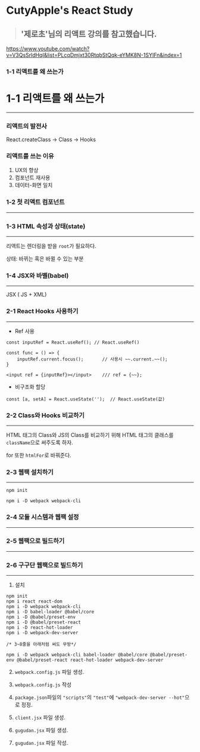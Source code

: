 # CutyApple's React Study 



> ## '제로초'님의 리액트 강의를 참고했습니다. 

https://www.youtube.com/watch?v=V3QsSrldHqI&list=PLcqDmjxt30RtqbStQqk-eYMK8N-1SYIFn&index=1



### 1-1 리액트를 왜 쓰는가



# 1-1 리액트를 왜 쓰는가

<hr>

### 리액트의 발전사

React.createClass -> Class -> Hooks



### 리액트를 쓰는 이유

1. UX의 향상
2. 컴포넌트 재사용
3. 데이터-화면 일치





### 1-2 첫 리액트 컴포넌트

<hr>





### 1-3 HTML 속성과 상태(state)

<hr>

리액트는 렌더링을 받을 `root`가 필요하다. 



상태: 바뀌는 혹은 바뀔 수 있는 부분





### 1-4 JSX와 바벨(babel)

<hr>

JSX ( JS + XML)



### 2-1 React Hooks 사용하기

<hr>

* Ref 사용 

```react
const inputRef = React.useRef(); // React.useRef() 

const func = () => {
    inputRef.current.focus();		// 사용시 ~~.current.~~();
}

<input ref = {inputRef}></input>	/// ref = {~~};
```



* 비구조화 할당

```react
const [a, setA] = React.useState('');  // React.useState(값)
```



### 2-2 Class와 Hooks 비교하기

<hr>

HTML 태그의 Class와 JS의 Class를 비교하기 위해 HTML 태그의 클래스를 `className`으로 써주도록 하자.

for 또한 `htmlFor`로 바꿔준다.



### 2-3 웹팩 설치하기

<hr>

`npm init`

`npm i -D webpack webpack-cli`



### 2-4 모듈 시스템과 웹팩 설정

<hr>



### 2-5 웹팩으로 빌드하기

<hr>



### 2-6 구구단 웹팩으로 빌드하기

<hr>

1. 설치

```react
npm init
npm i react react-dom
npm i -D webpack webpack-cli
npm i -D babel-loader @babel/core
npm i -D @babel/preset-env
npm i -D @babel/preset-react
npm i -D react-hot-loader
npm i -D webpack-dev-server

/* 3~8줄을 아래처럼 써도 무방*/

npm i -D webpack webpack-cli babel-loader @babel/core @babel/preset-env @babel/preset-react react-hot-loader webpack-dev-server
```



2. `webpack.config.js` 파일 생성.



3. `webpack.config.js` 작성



4. `package.json`파일의 `"scripts"`의 `"test"`에 `"webpack-dev-server --hot"`으로 정정.



5. `client.jsx` 파일 생성.



6. `gugudan.jsx` 파일 생성.



7. `gugudan.jsx` 파일 작성. 



